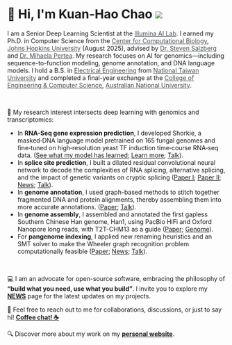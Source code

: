 # 👋 Hi, I'm Kuan-Hao Chao <img src="https://kuanhao-chao.github.io/Kuanhao-Chao/kuanhao_chao.png">

<p>I am a Senior Deep Learning Scientist at the <a target="_blank" href="https://www.illumina.com/informatics/ai-in-genomics.html" style="color:#4A4F53">Illumina AI Lab</a>. I earned my Ph.D. in Computer Science from the <a target="_blank" href="https://ccb.jhu.edu/" style="color:#4A4F53">Center for Computational Biology</a>, <a target="_blank" href="https://www.jhu.edu/" style="color:#4A4F53">Johns Hopkins University</a> (August 2025), advised by <a target="_blank" href="https://scholar.google.com/citations?user=sUVeH-4AAAAJ&amp;hl=en" style="color:#4A4F53">Dr. Steven Salzberg</a> and <a target="_blank" href="https://scholar.google.com/citations?user=fKjqGyEAAAAJ&amp;hl=en" style="color:#4A4F53">Dr. Mihaela Pertea</a>. My research focuses on AI for genomics—including sequence-to-function modeling, genome annotation, and DNA language models. I hold a B.S. in <a target="_blank" href="https://web.ee.ntu.edu.tw/eng/index.php" style="color:#4A4F53">Electrical Engineering</a> from <a target="_blank" href="https://www.ntu.edu.tw/english/index.html" style="color:#4A4F53">National Taiwan University</a> and completed a final-year exchange at the <a target="_blank" href="https://cecs.anu.edu.au" style="color:#4A4F53">College of Engineering &amp; Computer Science</a>, <a target="_blank" href="https://www.anu.edu.au" style="color:#4A4F53">Australian National University</a>.</p>

<br>

<p>🧬 My research interest intersects deep learning with genomics and transcriptomics:</p>

<ul><li>In <strong>RNA-Seq gene expression prediction</strong>, I developed Shorkie, a masked‑DNA language model pretrained on 165 fungal genomes and fine‑tuned on high‑resolution yeast TF induction time‑course RNA‑seq data. (<a href="https://khchao.com/images/fungal_ml_motif.png" target="_blank" class="image-popup">See what my model has learned</a>; <a href="https://storage.googleapis.com/storage.khchao.com/slides/JHU_joint_lab_meeting_2025.pdf" target="_blank">Learn more</a>; <a href="https://youtu.be/MvpYQYQvZ0U?si=K4sPzGKzzoT81V40" target="_blank">Talk</a>).</li><li>In <strong>splice site prediction</strong>, I built a dilated residual convolutional neural network to decode the complexities of RNA splicing, alternative splicing, and the impact of genetic variants on cryptic splicing (<a href="https://doi.org/10.1186/s13059-024-03379-4" target="_blank">Paper I</a>; <a href="https://doi.org/10.1101/2025.03.20.644351" target="_blank">Paper II</a>; <a href="https://hub.jhu.edu/2024/12/11/splam-pinpoints-gene-splicing/" target="_blank">News</a>; <a href="https://youtu.be/MyWwUzjIBVk?si=FNQu8gTR8EbjC87M" target="_blank">Talk</a>).</li><li>In <strong>genome annotation</strong>, I used graph-based methods to stitch together fragmented DNA and protein alignments, thereby assembling them into more accurate annotations. (<a href="https://doi.org/10.1101/gr.279620.124" target="_blank">Paper</a>; <a href="https://youtu.be/1zSz67rxQtA?si=3D_aNxR_OpYe3Fm9" target="_blank">Talk</a>).</li><li>In <strong>genome assembly</strong>, I assembled and annotated the first gapless Southern Chinese Han genome, Han1, using PacBio HiFi and Oxford Nanopore long reads, with T2T-CHM13 as a guide (<a href="https://doi.org/10.1093/g3journal/jkac321" target="_blank">Paper</a>; <a href="https://www.ncbi.nlm.nih.gov/datasets/genome/GCA_024586135.1/" target="_blank">Genome</a>).</li><li>For <strong>pangenome indexing</strong>, I applied new renaming heuristics and an SMT solver to make the Wheeler graph recognition problem computationally feasible (<a href="https://doi.org/10.1016/j.isci.2023.107402" target="_blank">Paper</a>; <a href="https://engineering.jhu.edu/news/the-human-genome-is-biased-but-rearranging-it-can-help/" target="_blank">News</a>; <a href="https://youtu.be/TkX9S024Dk8?si=B_fks-tGxxbMciS2" target="_blank">Talk</a>).</li></ul>

<br>

<p>💻 I am an advocate for open-source software, embracing the philosophy of <strong>“build what you need, use what you build”</strong>. I invite you to explore my <strong><a href="https://khchao.com/news/">NEWS</a></strong> page for the latest updates on my projects.</p>

💬 Feel free to reach out to me for collaborations, discussions, or just to say hi! **[Coffee chat! ☕️](https://calendly.com/kuanhao-chao/30min)**

🔍 Discover more about my work on my **[personal website](https://kuanhao-chao.github.io)**.
